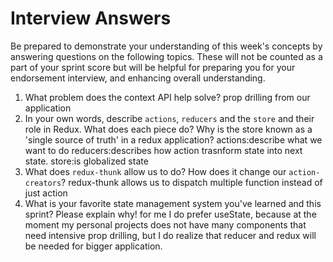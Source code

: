 # Interview Answers
Be prepared to demonstrate your understanding of this week's concepts by answering questions on the following topics. These will not be counted as a part of your sprint score but will be helpful for preparing you for your endorsement interview, and enhancing overall understanding.

1. What problem does the context API help solve?
     prop drilling from our application
2. In your own words, describe `actions`, `reducers` and the `store` and their role in Redux. What does each piece do? Why is the store known as a 'single source of truth' in a redux application?
    actions:describe what we want to do
  reducers:describes how action trasnform state into next state.
  store:is globalized state
3. What does `redux-thunk` allow us to do? How does it change our `action-creators`?
     redux-thunk allows us to dispatch multiple function instead of just action 
4. What is your favorite state management system you've learned and this sprint? Please explain why!
    for me I do prefer useState, because at the moment my personal projects does not have many components that need intensive prop drilling, but I do realize that reducer and redux will be needed for bigger application.